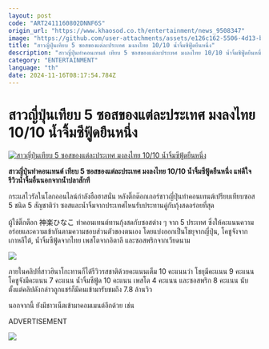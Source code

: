 ```yaml
---
layout: post
code: "ART2411160802DNNF6S"
origin_url: "https://www.khaosod.co.th/entertainment/news_9508347"
image: "https://github.com/user-attachments/assets/e126c162-5506-4d13-be69-3a34d0082feb"
title: "สาวญี่ปุ่นเทียบ 5 ซอสของแต่ละประเทศ มงลงไทย 10/10 น้ำจิ้มซีฟู้ดยืนหนึ่ง"
description: "สาวญี่ปุ่นทำคอนเทนต์ เทียบ 5 ซอสของแต่ละประเทศ มงลงไทย 10/10 น้ำจิ้มซีฟู้ดยืนหนึ่ง แห่ดีใจรีวิวน้ำจิ้มอื่นนอกจากน้ำปลาสักที"
category: "ENTERTAINMENT"
language: "th"
date: 2024-11-16T08:17:54.784Z
---
```


# สาวญี่ปุ่นเทียบ 5 ซอสของแต่ละประเทศ มงลงไทย 10/10 น้ำจิ้มซีฟู้ดยืนหนึ่ง

[![สาวญี่ปุ่นเทียบ 5 ซอสของแต่ละประเทศ มงลงไทย 10/10 น้ำจิ้มซีฟู้ดยืนหนึ่ง](https://www.khaosod.co.th/wpapp/uploads/2024/11/rawshimp1115.jpg "สาวญี่ปุ่นเทียบ 5 ซอสของแต่ละประเทศ มงลงไทย 10/10 น้ำจิ้มซีฟู้ดยืนหนึ่ง")](https://www.khaosod.co.th/wpapp/uploads/2024/11/rawshimp1115.jpg)

**สาวญี่ปุ่นทำคอนเทนต์ เทียบ 5 ซอสของแต่ละประเทศ มงลงไทย 10/10 น้ำจิ้มซีฟู้ดยืนหนึ่ง แห่ดีใจรีวิวน้ำจิ้มอื่นนอกจากน้ำปลาสักที**

กระแสไวรัลในโลกออนไลน์กำลังฮือฮาสนั่น หลังติ๊กต๊อกเกอร์ชาวญี่ปุ่นทำคอนเทนต์เปรียบเทียบซอส 5 ชนิด 5 สัญชาติว่า ซอสและน้ำจิ้มจากประเทศไหนรับประทานคู่กับกุ้งสดอร่อยที่สุด

ผู้ใช้ติ๊กต็อก 神楽ひなこ ทำคอนเทนต์ทานกุ้งสดกับซอสต่าง ๆ จาก 5 ประเทศ ซึ่งให้คะแนนความอร่อยและความเข้ากันตามความชอบส่วนตัวของตนเอง โดยแบ่งออกเป็นโชยุจากญี่ปุ่น, โคชูจังจากเกาหลีใต้, น้ำจิ้มซีฟู้ดจากไทย เพสโตจากอิตาลี และซอสพริกจากเวียดนาม

[![](https://www.khaosod.co.th/wpapp/uploads/2024/11/rawshimp1111.jpg)](https://www.khaosod.co.th/wpapp/uploads/2024/11/rawshimp1111.jpg)

ภายในคลิปที่สาวฮินาโกะทานก็ได้รีวิวรสชาติด้วยคะแนนเต็ม 10 คะแนนว่า โชยุมีคะแนน 9 คะแนน โคชูจังมีคะแนน 7 คะแนน น้ำจิ้มซีฟู้ด 10 คะแนน เพสโต 4 คะแนน และซอสพริก 8 คะแนน นับตั้งแต่คลิปดังกล่าวถูกแชร์ก็มีคนเข้ามารับชมถึง 7.8 ล้านวิว

นอกจากนี้ ยังมีชาวเน็ตเข้ามาคอมเมนต์อีกด้วย เช่น

ADVERTISEMENT

[![](https://www.khaosod.co.th/wpapp/uploads/2024/11/rawshimp1112.jpg)](https://www.khaosod.co.th/wpapp/uploads/2024/11/rawshimp1112.jpg)